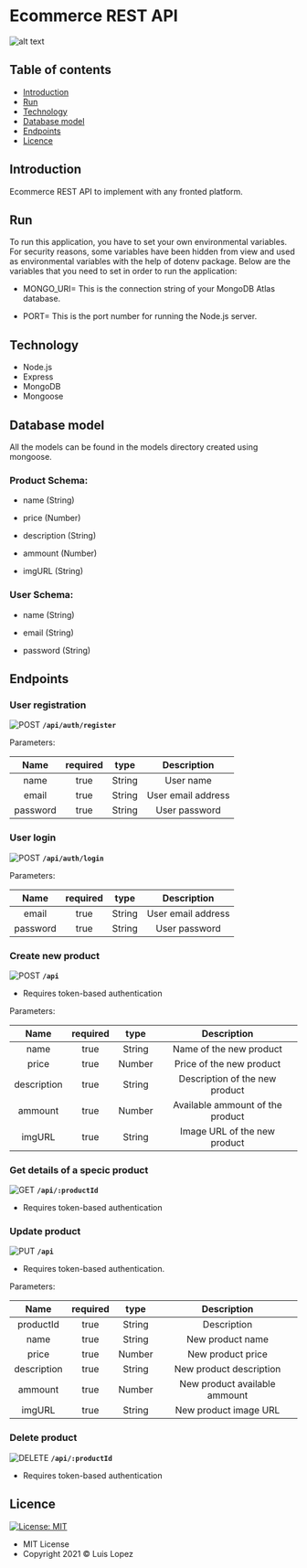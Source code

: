 # Ecommerce REST API

![alt text](https://news.america-digital.com/wp-content/uploads/2021/04/El-boom-del-eCommerce-tendencias-para-el-2021.jpg)

## Table of contents

* [Introduction](#introduction)
* [Run](#run)
* [Technology](#technology)
* [Database model](#database-model)
* [Endpoints](#endpoints)
* [Licence](#licence)

## Introduction

Ecommerce REST API to implement with any fronted platform. 

## Run

To run this application, you have to set your own environmental variables. For security reasons, some variables have been hidden from view and used as environmental variables with the help of dotenv package. Below are the variables that you need to set in order to run the application:

* MONGO_URI=  This is the connection string of your MongoDB Atlas database.

* PORT=  This is the port number for running the Node.js server. 

## Technology

* Node.js
* Express
* MongoDB
* Mongoose

## Database model

All the models can be found in the models directory created using mongoose.

### Product Schema:

* name (String)

* price (Number)

* description (String)

* ammount (Number)

* imgURL (String)

### User Schema:

* name (String) 

* email (String)

* password (String)

## Endpoints

### User registration

![POST](https://img.shields.io/badge/METHOD-POST-blue) **`/api/auth/register`**

Parameters:

| Name | required  | type  | Description |
| :---:| :-:| :-:| :-:|
| name | true | String | User name |
| email | true  | String | User email address |
| password | true | String | User password |

### User login

![POST](https://img.shields.io/badge/METHOD-POST-blue) **`/api/auth/login`**

Parameters:

| Name | required  | type  | Description |
| :---:| :-:| :-:| :-:|
| email | true  | String | User email address |
| password | true | String | User password |


### Create new product

![POST](https://img.shields.io/badge/METHOD-POST-blue) **`/api`**

* Requires token-based authentication

Parameters:

| Name | required  | type  | Description |
| :---:| :-:| :-:| :-:|
| name | true | String | Name of the new product
| price | true | Number | Price of the new product
| description | true | String | Description of the new product
| ammount | true | Number | Available ammount of the product
| imgURL | true | String | Image URL of the new product

### Get details of a specic product

![GET](https://img.shields.io/badge/METHOD-GET-brightgreen) **`/api/:productId`**  

* Requires token-based authentication

### Update product

![PUT](https://img.shields.io/badge/METHOD-PUT-yellow) **`/api`**

* Requires token-based authentication.

Parameters:

| Name | required  | type  | Description |
| :---:| :-:| :-:| :-:|
| productId | true | String | Description |
| name | true | String | New product name
| price | true | Number | New product price
| description | true | String | New product description
| ammount | true | Number | New product available ammount
| imgURL | true | String | New product image URL

### Delete product

![DELETE](https://img.shields.io/badge/METHOD-DELETE-red) **`/api/:productId`**

* Requires token-based authentication

## Licence
 [![License: MIT](https://img.shields.io/badge/License-MIT-yellow.svg)](https://opensource.org/licenses/MIT)

* MIT License
* Copyright 2021 © Luis Lopez
